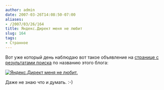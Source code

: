 ```yaml
---
author: admin
date: 2007-03-26T14:08:50-07:00
aliases:
- /2007/03/26/164
title: Яндекс.Директ меня не любит
slug: 164
tags:
- Странное
---
```


Вот уже который день наблюдаю вот такое объявление на [странице с результатами поиска](http://blogs.yandex.ru/search.xml?text=Not+a+kernel+guy) по названию этого блога:

[![Яндекс.Директ меня не любит.](/2007/03/yandex_direct.thumbnail.png)](/2007/03/yandex_direct.png)

Даже не знаю что и думать. :-)
